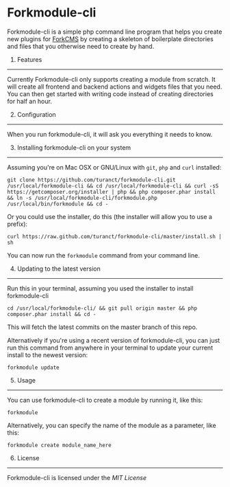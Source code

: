 Forkmodule-cli
========================================


Forkmodule-cli is a simple php command line program that helps you create new plugins for [ForkCMS](http://fork-cms.com/) by creating a skeleton of boilerplate directories and files that you otherwise need to create by hand.



1. Features
----------------------------------------

Currently Forkmodule-cli only supports creating a module from scratch. It will create all frontend and backend actions and widgets files that you need. You can then get started with writing code instead of creating directories for half an hour.



2. Configuration
----------------------------------------

When you run forkmodule-cli, it will ask you everything it needs to know.



3. Installing forkmodule-cli on your system
----------------------------------------

Assuming you're on Mac OSX or GNU/Linux with `git`, `php` and `curl` installed:

	git clone https://github.com/turanct/forkmodule-cli.git /usr/local/forkmodule-cli && cd /usr/local/forkmodule-cli && curl -sS https://getcomposer.org/installer | php && php composer.phar install && ln -s /usr/local/forkmodule-cli/forkmodule.php /usr/local/bin/forkmodule && cd -

Or you could use the installer, do this (the installer will allow you to use a prefix):

	curl https://raw.github.com/turanct/forkmodule-cli/master/install.sh | sh

You can now run the `forkmodule` command from your command line.



4. Updating to the latest version
----------------------------------------

Run this in your terminal, assuming you used the installer to install forkmodule-cli

	cd /usr/local/forkmodule-cli/ && git pull origin master && php composer.phar install && cd -

This will fetch the latest commits on the master branch of this repo.

Alternatively if you're using a recent version of forkmodule-cli, you can just run this command from anywhere in your terminal to update your current install to the newest version:

	forkmodule update



5. Usage
----------------------------------------

You can use forkmodule-cli to create a module by running it, like this:

	forkmodule

Alternatively, you can specify the name of the module as a parameter, like this:

	forkmodule create module_name_here



6. License
----------------------------------------

Forkmodule-cli is licensed under the *MIT License*
